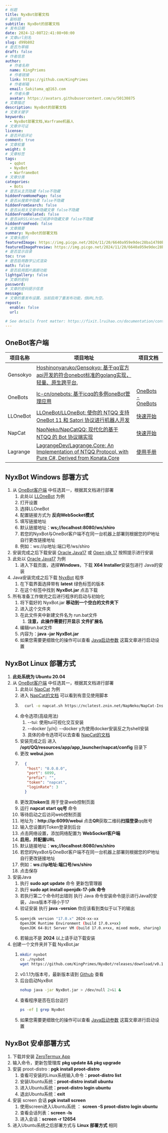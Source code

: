 ```yaml
---
# 标题
title: NyxBot部署文档
# 副标题
subtitle: NyxBot的部署文档
# 发布日期
date: 2024-12-08T22:41:08+08:00
# 文章url别名
slug: d99b802
# 是否为草稿
draft: false
# 作者信息
author:
  # 作者名称
  name: KingPriems
  # 作者链接
  link: https://github.com/KingPrimes
  # 作者邮箱
  email: Sakitama_q@163.com
  # 作者头像
  avatar: https://avatars.githubusercontent.com/u/50130875
# 文章描述
description: NyxBot的部署文档
# 文章关键字
keywords:
  - NyxBot部署文档,Warframe机器人
# 文章许可证
license:
# 是否开启评论
comment: true
# 文章权重
weight: 0
# 文章标签
tags:
  - qqbot
  - NyxBot
  - WarframeBot
# 文章分类
categories:
  - Bots
# 是否从主页隐藏 false不隐藏
hiddenFromHomePage: false
# 是否从搜索中隐藏 false不隐藏
hiddenFromSearch: false
# 是否从相关文章中隐藏文章 false不隐藏
hiddenFromRelated: false
# 是否从RSS/Atom订阅源中隐藏文章 false不隐藏
hiddenFromFeed: false
# 文章摘要
summary: NyxBot的部署文档
# 文章头图片
featuredImage: https://img.picgo.net/2024/11/20/6640a959e9dec28ba14780b8df556.jpg
featuredImagePreview: https://img.picgo.net/2024/11/20/6640a959e9dec28ba14780b8df556.jpg
# 是否显示目录
toc: true
# 是否启用数学公式渲染
math: false
# 是否启用图片画廊功能
lightgallery: false
# 文章的密码
password:
# 文章的密码提示信息
message:
# 文章的重发布设置。当前启用了重发布功能，但URL为空。
repost:
  enable: false
  url:

# See details front matter: https://fixit.lruihao.cn/documentation/content-management/introduction/#front-matter
---
```


## OneBot客户端

| 项目名称     | 项目地址                                                                                                                                                  | 项目文档                                                         |
|----------|-------------------------------------------------------------------------------------------------------------------------------------------------------|--------------------------------------------------------------|
| Gensokyo | [Hoshinonyaruko/Gensokyo: 基于qq官方api开发的符合onebot标准的golang实现，轻量、原生跨平台.](https://github.com/Hoshinonyaruko/Gensokyo)                                      |                                                              |
| OneBots  | [lc-cn/onebots: 基于icqq的多例oneBot管理应用](https://github.com/lc-cn/onebots?tab=readme-ov-file)                                                             | [OneBots - OneBots](https://docs.onebots.org/)               |
| LLOneBot | [LLOneBot/LLOneBot: 使你的 NTQQ 支持 OneBot 11 和 Satori 协议进行机器人开发](https://github.com/LLOneBot/LLOneBot)                                                   | [快速开始](https://llob.napneko.com/zh-CN/guide/getting-started) |
| NapCat   | [NapNeko/NapCatQQ: 现代化的基于 NTQQ 的 Bot 协议端实现](https://github.com/NapNeko/NapCatQQ)                                                                      | [快速开始](https://napneko.github.io/guide/start-install)        |
| Lagrange | [LagrangeDev/Lagrange.Core: An Implementation of NTQQ Protocol, with Pure C#, Derived from Konata.Core](https://github.com/LagrangeDev/Lagrange.Core) | [使用手册](https://lagrangedev.github.io/Lagrange.Doc/)          |

## NyxBot Windows 部署方式

1. 从 [OneBot客户端](#OneBot客户端) 中任选其一，根据其文档进行部署
    1. 此处以 [LLOneBot](https://github.com/LLOneBot/LLOneBot) 为例
    2. 打开设置
    3. 选择LLOneBot
    4. 配置链接方式为 **反向WebSocket模式**
    5. 填写链接地址
    6. 默认链接地址：**ws;//localhost:8080/ws/shiro**
    7. 若您的NyxBot与OneBot客户端不在同一台机器上部署则根据您的IP地址自行更改链接地址
    8. 例如：ws://ip地址:端口号/ws/shiro
2. 安装完成之后下载安装 [Oracle Java17](https://www.oracle.com/java/technologies/downloads/#java17) 或 [Open jdk 17](https://www.openlogic.com/openjdk-downloads) 按照提示进行安装
3. 此处以 [Oracle Java17](https://www.oracle.com/java/technologies/downloads/#java17) 为例
    1. 进入下载页面，选择**Windows**，下载 **X64 Installer**安装包进行 Java的安装
4. Java安装完成之后下载 [NyxBot](https://github.com/KingPrimes/NyxBot/releases) 程序
    1. 在下载界面选择带有 **latest** 绿色标签的版本
    2. 在这个标签中找到 **NyxBot.jar** 点击下载
5. 所有准备工作做完之后进行程序的启动与初始化
    1. 将下载好的 NyxBot.jar **移动到一个空白的文件夹下**
    2. 进入这个文件夹
    3. 在此文件夹中新建文件名为 run.bat文件
        1. **注意，此操作需要打开显示 文件扩展名**
    4. 编辑run.bat文件
    5. 内容为：**java -jar NyxBot.jar**
    6. 如果您需要更细致化的操作可以查看 [Java启动参数](https://kingprimes.top/archives/java-start-parameters) 这篇文章进行启动设置

## NyxBot Linux 部署方式

1. **此处系统为 Ubuntu 20.04**
2. 从 [OneBot客户端](#OneBot客户端) 中任选其一，根据其文档进行部署
    1. 此处以 [NapCat](https://github.com/NapNeko/NapCatQQ) 为例
    2. 进入 [NapCat的文档](https://napneko.github.io/guide/boot/Shell#napcat-installer-linux%E4%B8%80%E9%94%AE%E4%BD%BF%E7%94%A8%E8%84%9A%E6%9C%AC-%E6%94%AF%E6%8C%81ubuntu-20-debian-10-centos9) 可以看到有意见使用脚本
    3. ```bash
         curl -o napcat.sh https://nclatest.znin.net/NapNeko/NapCat-Installer/main/script/install.sh && sudo bash napcat.sh
        ```
    4. 命令选项(高级用法)
        1. --tui: 使用tui可视化交互安装
        2. --docker [y/n]: --docker y为使用docker安装反之为shell安装
        3. 具体的命令选项可以去查看 [NapCat的文档](https://napneko.github.io/guide/boot/Shell#napcat-installer-linux%E4%B8%80%E9%94%AE%E4%BD%BF%E7%94%A8%E8%84%9A%E6%9C%AC-%E6%94%AF%E6%8C%81ubuntu-20-debian-10-centos9)
    5. 安装完成之后  进入 **/opt/QQ/resources/app/app_launcher/napcat/config** 目录下
    6. 更改 **webui.json**
    7. ```json
         {
          "host": "0.0.0.0",
          "port": 6099,
          "prefix": "",
          "token": "napcat",
          "loginRate": 3
         }
         ```
    8. 更改其**token**值 用于登录web控制页面
    9. 运行 **napcat start qq号** 命令
    10. 等待启动之后访问web控制页面
    11. 地址为：**http://ip:6099/webui** 点击**QR**获取二维码**扫描登录**qq账号
    12. 输入您设置的Token登录到后台
    13. 点击网络设置，添加网络配置为 **WebSocket客户端**
    14. **启用，并配置URL**
    15. 默认链接地址：**ws;//localhost:8080/ws/shiro**
    16. 若您的NyxBot与OneBot客户端不在同一台机器上部署则根据您的IP地址自行更改链接地址
    17. 例如：**ws://ip地址:端口号/ws/shiro**
    18. 点击保存
3. 安装Java
    1. 执行 **sudo apt update** 命令 更新包管理器
    2. 执行 **sudo apt install openjdk-17-jdk 命令**
    3. 若执行第二个命令时出错则 执行 Java 命令安装命令提示进行Java的安装，Java版本不得小于17
    4. 验证安装 执行 **java -version** 你应该看到类似于以下的输出
    5. ```bash
       openjdk version "17.0.x" 2024-xx-xx
       OpenJDK Runtime Environment (build 17.0.x+xx)
       OpenJDK 64-Bit Server VM (build 17.0.x+xx, mixed mode, sharing)
         ````
    6. 若输出不是 **2024** 以上请手动下载安装
4. 创建一个文件夹并下载 NyxBot.jar
    1. ```bash
       mkdir nyxbot
       cs ./nyxbot
       wget https://github.com/KingPrimes/NyxBot/releases/download/v0.1.1/NyxBot.jar -O NyxBot.jar
       ```
    2. v0.1.1为版本号，最新版本请到 [Github](https://github.com/KingPrimes/NyxBot/releases) 查看
    3. 后台启动NyxBot
       ```bash
       nohup java -jar NyxBot.jar > /dev/null 2>&1 &
       ```
    4. 查看程序是否在后台运行
       ```bash
       ps -ef | grep NyxBot
       ```
    5. 如果您需要更细致化的操作可以查看 [Java启动参数](https://kingprimes.top/archives/java-start-parameters) 这篇文章进行启动设置

## NyxBot 安卓部署方式

1. 下载并安装 [ZeroTermux App](https://github.com/hanxinhao000/ZeroTermux)
2. 输入命令，更新包管理库 **pkg update && pkg upgrade**
3. 安装 proot-distro : **pgk install proot-distro**
    1. 查看可安装的Linux系统输入命令：**proot-distro list**
    2. 安装Ubuntu系统：**proot-distro install ubuntu**
    3. 进入Ubuntu系统：**proot-distro login ubuntu**
    4. 退出Ubuntu系统：**exit**
4. 安装 screen 会话 **pgk install screen**
    1. 使用screen进入Ubuntu系统 ： **screen -S proot-distro login ubuntu**
    2. 查看会话列表：**screen -ls**
    3. 进入会话：**screen -r 12654**
5. 进入Ubuntu系统之后部署方式与 **Linux 部署方式** 相同

